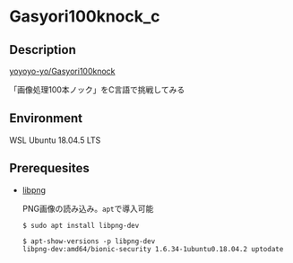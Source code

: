 # Gasyori100knock_c

## Description

[yoyoyo-yo/Gasyori100knock](https://github.com/yoyoyo-yo/Gasyori100knock)

「画像処理100本ノック」をC言語で挑戦してみる

## Environment

WSL Ubuntu 18.04.5 LTS

## Prerequesites

- [libpng](http://www.libpng.org/pub/png/libpng.html)

    PNG画像の読み込み。`apt`で導入可能

    ```
    $ sudo apt install libpng-dev

    $ apt-show-versions -p libpng-dev
    libpng-dev:amd64/bionic-security 1.6.34-1ubuntu0.18.04.2 uptodate
    ```
